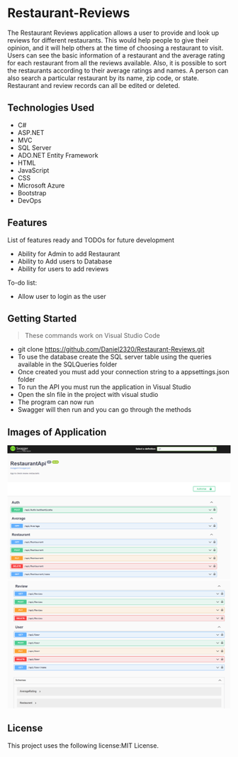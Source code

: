 # Restaurant-Reviews

The Restaurant Reviews application allows a user to provide and look up reviews for different restaurants. This would help people to give their opinion, and it will help others at the time of choosing a restaurant to visit. Users can see the basic information of a restaurant and the average rating for each restaurant from all the reviews available. Also, it is possible to sort the restaurants according to their average ratings and names. A person can also search a particular restaurant by its name, zip code, or state. Restaurant and review records can all be edited or deleted.

## Technologies Used
* C#
* ASP.NET
* MVC
* SQL Server
* ADO.NET Entity Framework
* HTML
* JavaScript
* CSS
* Microsoft Azure
* Bootstrap
* DevOps

## Features

List of features ready and TODOs for future development

* Ability for Admin to add Restaurant
* Ability to Add users to Database
* Ability for users to add reviews

To-do list:

* Allow user to login as the user

## Getting Started

> These commands work on Visual Studio Code

* git clone https://github.com/Daniel2320/Restaurant-Reviews.git
* To use the database create the SQL server table using the queries available in the SQLQueries folder
* Once created you must add your connection string to a appsettings.json folder
* To run the API you must run the application in Visual Studio
* Open the sln file in the project with visual studio
* The program can now run
* Swagger will then run and you can go through the methods

## Images of Application

<img src="Images/Swagger image 1.png" width="700"/>

<img src="Images/Swagger-image-2.png" width="700"/>

## License

This project uses the following license:MIT License.

